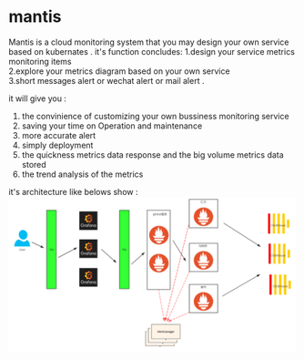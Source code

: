 # mantis
Mantis is a cloud monitoring system that you may design your own service based on kubernates .
it's function concludes:
1.design your service metrics monitoring items   
2.explore your metrics diagram based on your own service  
3.short messages alert or wechat alert or mail alert .

it will give you :
1. the convinience of customizing your own bussiness monitoring service  
2. saving your time on Operation and maintenance  
3. more accurate alert  
4. simply deployment 
5. the quickness metrics data response and the big volume metrics data stored 
6. the trend analysis of the metrics


it's architecture like belows show :
![mantis logo](https://github.com/zssky/mantis/blob/master/res/mantis.png)

